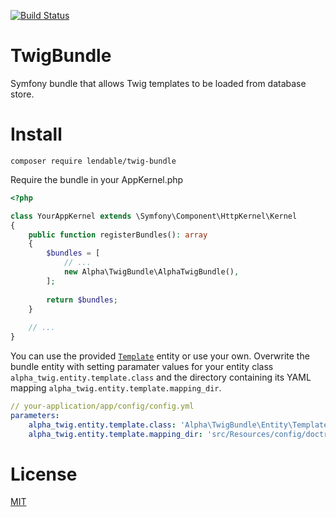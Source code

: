 [![Build Status](https://api.travis-ci.org/Lendable/TwigBundle.svg)](https://travis-ci.org/Lendable/TwigBundle)

TwigBundle
==========

Symfony bundle that allows Twig templates to be loaded from database store.

Install
=======

`composer require lendable/twig-bundle`


Require the bundle in your AppKernel.php

```php
<?php

class YourAppKernel extends \Symfony\Component\HttpKernel\Kernel
{
    public function registerBundles(): array
    {
        $bundles = [
            // ...
            new Alpha\TwigBundle\AlphaTwigBundle(),
        ];
        
        return $bundles;
    }
    
    // ...
}
```
    
You can use the provided [`Template`](https://github.com/Lendable/TwigBundle/blob/master/src/Entity/Template.php) entity or use your own. Overwrite the bundle entity with setting paramater values for your entity class  `alpha_twig.entity.template.class` and the directory containing its YAML mapping `alpha_twig.entity.template.mapping_dir`.

```yml
// your-application/app/config/config.yml
parameters:
    alpha_twig.entity.template.class: 'Alpha\TwigBundle\Entity\Template'
    alpha_twig.entity.template.mapping_dir: 'src/Resources/config/doctrine'
```

License
=======
[MIT](https://opensource.org/licenses/MIT)
